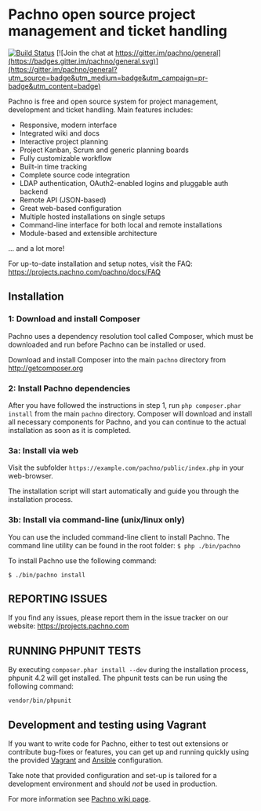 # Pachno open source project management and ticket handling 

[![Build Status](https://travis-ci.org/pachno/pachno.png?branch=master)](https://travis-ci.org/pachno/pachno) 
[![Join the chat at https://gitter.im/pachno/general](https://badges.gitter.im/pachno/general.svg)](https://gitter.im/pachno/general?utm_source=badge&utm_medium=badge&utm_campaign=pr-badge&utm_content=badge)

Pachno is free and open source system for project management, development and ticket handling. 
Main features includes:
* Responsive, modern interface
* Integrated wiki and docs
* Interactive project planning
* Project Kanban, Scrum and generic planning boards
* Fully customizable workflow
* Built-in time tracking
* Complete source code integration
* LDAP authentication, OAuth2-enabled logins and pluggable auth backend
* Remote API (JSON-based)
* Great web-based configuration
* Multiple hosted installations on single setups
* Command-line interface for both local and remote installations
* Module-based and extensible architecture

... and a lot more!

For up-to-date installation and setup notes, visit the FAQ:
https://projects.pachno.com/pachno/docs/FAQ


## Installation

### 1: Download and install Composer

Pachno uses a dependency resolution tool called Composer, which must
be downloaded and run before Pachno can be installed or used.

Download and install Composer into the main `pachno` directory from http://getcomposer.org


### 2: Install Pachno dependencies

After you have followed the instructions in step 1, run `php composer.phar install` from the 
main `pachno` directory. Composer will download and install all necessary components for Pachno, 
and you can continue to the actual installation as soon as it is completed.


### 3a: Install via web

Visit the subfolder `https://example.com/pachno/public/index.php` in your web-browser.

The installation script will start automatically and guide you through the
installation process.


### 3b: Install via command-line (unix/linux only)

You can use the included command-line client to install Pachno.
The command line utility can be found in the root folder: `$ php ./bin/pachno`

To install Pachno use the following command:
```
$ ./bin/pachno install
```


## REPORTING ISSUES

If you find any issues, please report them in the issue tracker on our website:
https://projects.pachno.com


## RUNNING PHPUNIT TESTS

By executing `composer.phar install --dev` during the installation process, phpunit 4.2 will get installed. 
The phpunit tests can be run using the following command:
```
vendor/bin/phpunit
```


## Development and testing using Vagrant

If you want to write code for Pachno, either to test out extensions or contribute bug-fixes or features, 
you can get up and running quickly using the provided [Vagrant](https://www.vagrantup.com/) and [Ansible](https://www.ansible.com/) configuration. 

Take note that provided configuration and set-up is tailored for a development environment and should *not* be used in production.

For more information see [Pachno wiki page](https://projects.pachno.com/pachno/docs/Development%3AVagrant).
